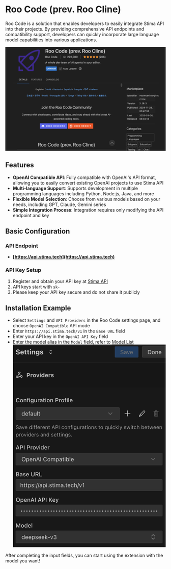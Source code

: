 # Roo Code (prev. Roo Cline)

Roo Code is a solution that enables developers to easily integrate Stima API into their projects. By providing comprehensive API endpoints and compatibility support, developers can quickly incorporate large language model capabilities into various applications.

![image](../static/img/roocode_1.png)

## Features

- **OpenAI Compatible API**: Fully compatible with OpenAI's API format, allowing you to easily convert existing OpenAI projects to use Stima API
- **Multi-language Support**: Supports development in multiple programming languages including Python, Node.js, Java, and more
- **Flexible Model Selection**: Choose from various models based on your needs, including GPT, Claude, Gemini series
- **Simple Integration Process**: Integration requires only modifying the API endpoint and key

## Basic Configuration

### API Endpoint

- **[https://api.stima.tech](https://api.stima.tech)**

### API Key Setup

1. Register and obtain your API key at [Stima API](https://api.stima.tech/token)
2. API keys start with `sk-`
3. Please keep your API key secure and do not share it publicly

## Installation Example
- Select `Settings` and `API Providers` in the Roo Code settings page, and choose `OpenAI Compatible` API mode
- Enter `https://api.stima.tech/v1` in the `Base URL` field
- Enter your API key in the `OpenAI API Key` field
- Enter the model alias in the `Model` field, refer to [Model List](https://api.stima.tech/#pricing)
![image](../static/img/roocode_2.png)

After completing the input fields, you can start using the extension with the model you want!